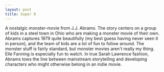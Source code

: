 ```yaml
---
layout: post
title: Super 8
---
```


A nostalgic monster-movie from J.J. Abrams. The story centers on a group of kids in a steel town in Ohio who are making a monster movie of their own. Abrams captures 1979 quite beautifully (my best guess having never seen it in person), and the team of kids are a lot of fun to follow around. The monster stuff is fairly standard, but monster movies aren't really my thing. Elle Fanning is especially fun to watch. In true Sarah Lawrence fashion, Abrams tows the line between mainstream storytelling and developing characters who might otherwise belong in an indie movie.